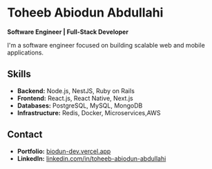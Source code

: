 # Toheeb Abiodun Abdullahi

**Software Engineer | Full-Stack Developer**

I'm a software engineer focused on building scalable web and mobile applications.

## Skills
- **Backend:** Node.js, NestJS, Ruby on Rails
- **Frontend:** React.js, React Native, Next.js
- **Databases:** PostgreSQL, MySQL, MongoDB
- **Infrastructure:** Redis, Docker, Microservices,AWS


## Contact
- **Portfolio:** [biodun-dev.vercel.app](https://biodun-dev.vercel.app)
- **LinkedIn:** [linkedin.com/in/toheeb-abiodun-abdullahi](https://www.linkedin.com/in/toheeb-abiodun-abdullahi)

